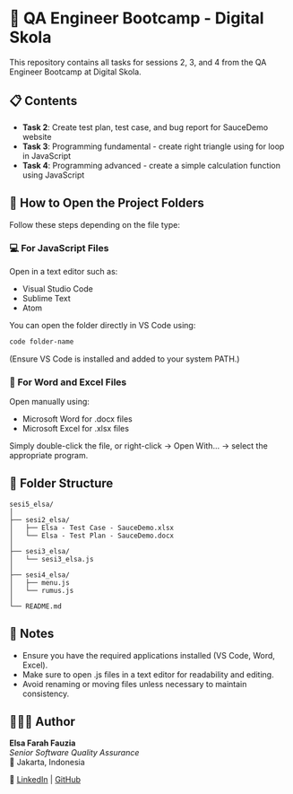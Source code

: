 # 🎯 QA Engineer Bootcamp - Digital Skola

This repository contains all tasks for sessions 2, 3, and 4 from the QA Engineer Bootcamp at Digital Skola.

## 📋 Contents

- **Task 2**: Create test plan, test case, and bug report for SauceDemo website
- **Task 3**: Programming fundamental - create right triangle using for loop in JavaScript
- **Task 4**: Programming advanced - create a simple calculation function using JavaScript

## 🚀 How to Open the Project Folders

Follow these steps depending on the file type:

### 💻 For JavaScript Files

Open in a text editor such as:

- Visual Studio Code
- Sublime Text
- Atom

You can open the folder directly in VS Code using:

```bash
code folder-name
```

(Ensure VS Code is installed and added to your system PATH.)

### 📄 For Word and Excel Files

Open manually using:

- Microsoft Word for .docx files
- Microsoft Excel for .xlsx files

Simply double-click the file, or right-click → Open With... → select the appropriate program.

## 📁 Folder Structure

```
sesi5_elsa/
│
├── sesi2_elsa/
│   ├── Elsa - Test Case - SauceDemo.xlsx
│   └── Elsa - Test Plan - SauceDemo.docx
│
├── sesi3_elsa/
│   └── sesi3_elsa.js
│
├── sesi4_elsa/
│   ├── menu.js
│   └── rumus.js
│
└── README.md
```

## 📝 Notes

- Ensure you have the required applications installed (VS Code, Word, Excel).
- Make sure to open .js files in a text editor for readability and editing.
- Avoid renaming or moving files unless necessary to maintain consistency.

## 👩🏻‍💻 Author

**Elsa Farah Fauzia**  
_Senior Software Quality Assurance_  
📍 Jakarta, Indonesia

🔗 [LinkedIn](https://www.linkedin.com/in/elsafarahfauzia/) | [GitHub](https://github.com/elsafarahhf)
